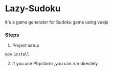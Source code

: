 # Lazy-Sudoku
it's a game generator for Sudoku game using vuejs  

### Steps
1. Project setup
```
npm install
```

2. if you use Phpstorm ,you can run directely  



